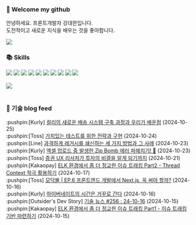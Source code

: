 ### 👋 Welcome my github

안녕하세요. 프론트개발자 강대한입니다.
<br>
도전적이고 새로운 지식을 배우는 것을 좋아합니다.

<!--
![header](https://capsule-render.vercel.app/api?type=Waving&color=auto&height=300&section=header&text=Welcome&fontAlignY=40&desc=KangDaeHan%20github%20&descSize=20&descAlignY=55&animation=fadeIn&fontSize=90)

**KangDaeHan/KangDaeHan** is a ✨ _special_ ✨ repository because its `README.md` (this file) appears on your GitHub profile.

Here are some ideas to get you started:

- 🔭 I’m currently working on ...
- 🌱 I’m currently learning ...
- 👯 I’m looking to collaborate on ...
- 🤔 I’m looking for help with ...
- 💬 Ask me about ...
- 📫 How to reach me: ...
- 😄 Pronouns: ...
- ⚡ Fun fact: ...
-->

<a href="https://twinfamily.github.io" target="_blank"><img src="https://img.shields.io/badge/Blog-121D33?style=flat-square&logo=blogger&logoColor=ffffff"/></a>

### :books: Skills
<a href="#" target="_blank"><img src="https://img.shields.io/badge/React-61DAFB?style=flat-square&logo=react&logoColor=ffffff"/></a>
<a href="#" target="_blank"><img src="https://img.shields.io/badge/Html5-E34F26?style=flat-square&logo=html5&logoColor=ffffff"/></a>
<a href="#" target="_blank"><img src="https://img.shields.io/badge/Javascript-F7DF1E?style=flat-square&logo=javascript&logoColor=ffffff"/></a>
<a href="#" target="_blank"><img src="https://img.shields.io/badge/Cssmodules-000000?style=flat-square&logo=cssmodules&logoColor=ffffff"/></a>
<a href="#" target="_blank"><img src="https://img.shields.io/badge/Node.js-339933?style=flat-square&logo=nodedotjs&logoColor=ffffff"/></a>
<a href="#" target="_blank"><img src="https://img.shields.io/badge/Typescript-3178C6?style=flat-square&logo=typescript&logoColor=ffffff"/></a>
<a href="#" target="_blank"><img src="https://img.shields.io/badge/Git-F05032?style=flat-square&logo=git&logoColor=ffffff"/></a>
<a href="#" target="_blank"><img src="https://img.shields.io/badge/Gitlab-FC6D26?style=flat-square&logo=gitlab&logoColor=ffffff"/></a>
<a href="#" target="_blank"><img src="https://img.shields.io/badge/Webpack-8DD6F9?style=flat-square&logo=webpack&logoColor=ffffff"/></a>
<a href="#" target="_blank"><img src="https://img.shields.io/badge/Vite-646CFF?style=flat-square&logo=vite&logoColor=ffffff"/></a>
<br><br>
<img src="https://github-readme-stats.vercel.app/api/top-langs/?username=KangDaeHan&layout=compact">
<br><br>
### :round_pushpin: 기술 blog feed
<!-- BLOG-POST-LIST:START --><div>:pushpin:[Kurly] <a target="_blank" href="http://thefarmersfront.github.io/blog/2023-delivery-system/">컬리의 새로운 배송 시스템 구축 과정과 우리가 배운점</a> (2024-10-25)</div><div>:pushpin:[Toss] <a target="_blank" href="https://toss.tech/article/test-strategy-server">가치있는 테스트를 위한 전략과 구현</a> (2024-10-24)</div><div>:pushpin:[Line] <a target="_blank" href="https://techblog.lycorp.co.jp/ko/three-ways-to-reform-legacy-systems">과격하게 레거시를 쇄신하는 세 가지 방법과 그 사례</a> (2024-10-23)</div><div>:pushpin:[Kurly] <a target="_blank" href="http://thefarmersfront.github.io/blog/74-excel-upload-zip-bomb/">엑셀 업로드 중 발생한 Zip Bomb 에러 파헤치기! 🥊</a> (2024-10-23)</div><div>:pushpin:[Toss] <a target="_blank" href="https://toss.tech/article/uxresearcher-meets-investor">증권 UX 리서처가 투자의 비결을 알게 되기까지</a> (2024-10-21)</div><div>:pushpin:[Kakaopay] <a target="_blank" href="https://tech.kakaopay.com/post/podo-elk-threadcontext-part-2/">ELK 환경에서 좀 더 정교한 이슈 트래킹 Part2 - Thread Context 적극 활용하기</a> (2024-10-17)</div><div>:pushpin:[Toss] <a target="_blank" href="https://toss.tech/article/firesidechat_frontend_6">모닥불 | EP.6 프론트엔드 개발에서 Next.js, 꼭 써야 할까?</a> (2024-10-16)</div><div>:pushpin:[Kurly] <a target="_blank" href="http://thefarmersfront.github.io/blog/fix-hibernate-localtime-bug/">하이버네이트의 시간은 거꾸로 간다</a> (2024-10-16)</div><div>:pushpin:[Outsider's Dev Story] <a target="_blank" href="https://blog.outsider.ne.kr/1737">기술 뉴스 #256 : 24-10-16</a> (2024-10-15)</div><div>:pushpin:[Kakaopay] <a target="_blank" href="https://tech.kakaopay.com/post/podo-elk-threadcontext-part-1/">ELK 환경에서 좀 더 정교한 이슈 트래킹 Part1 - 이슈 트래킹 기반 마련하기</a> (2024-10-15)</div><!-- BLOG-POST-LIST:END -->

<!-- ![Anurag's GitHub stats](https://github-readme-stats.vercel.app/api?username=KangDaeHan&show_icons=true&theme=radical) -->
